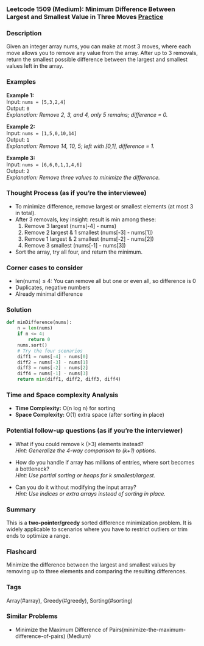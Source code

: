 ### Leetcode 1509 (Medium): Minimum Difference Between Largest and Smallest Value in Three Moves [Practice](https://leetcode.com/problems/minimum-difference-between-largest-and-smallest-value-in-three-moves)

### Description  
Given an integer array nums, you can make at most 3 moves, where each move allows you to remove any value from the array. After up to 3 removals, return the smallest possible difference between the largest and smallest values left in the array.

### Examples  

**Example 1:**  
Input: `nums = [5,3,2,4]`  
Output: `0`  
*Explanation: Remove 2, 3, and 4, only 5 remains; difference = 0.*

**Example 2:**  
Input: `nums = [1,5,0,10,14]`  
Output: `1`  
*Explanation: Remove 14, 10, 5; left with [0,1], difference = 1.*

**Example 3:**  
Input: `nums = [6,6,0,1,1,4,6]`  
Output: `2`  
*Explanation: Remove three values to minimize the difference.*

### Thought Process (as if you’re the interviewee)  
- To minimize difference, remove largest or smallest elements (at most 3 in total).
- After 3 removals, key insight: result is min among these:
  1. Remove 3 largest (nums[-4] - nums)
  2. Remove 2 largest & 1 smallest (nums[-3] - nums[1])
  3. Remove 1 largest & 2 smallest (nums[-2] - nums[2])
  4. Remove 3 smallest (nums[-1] - nums[3])
- Sort the array, try all four, and return the minimum.

### Corner cases to consider  
- len(nums) ≤ 4: You can remove all but one or even all, so difference is 0
- Duplicates, negative numbers
- Already minimal difference

### Solution

```python
def minDifference(nums):
    n = len(nums)
    if n <= 4:
        return 0
    nums.sort()
    # Try the four scenarios
    diff1 = nums[-4] - nums[0]
    diff2 = nums[-3] - nums[1]
    diff3 = nums[-2] - nums[2]
    diff4 = nums[-1] - nums[3]
    return min(diff1, diff2, diff3, diff4)
```

### Time and Space complexity Analysis  

- **Time Complexity:** O(n log n) for sorting
- **Space Complexity:** O(1) extra space (after sorting in place)

### Potential follow-up questions (as if you’re the interviewer)  

- What if you could remove k (>3) elements instead?  
  *Hint: Generalize the 4-way comparison to (k+1) options.*

- How do you handle if array has millions of entries, where sort becomes a bottleneck?  
  *Hint: Use partial sorting or heaps for k smallest/largest.*

- Can you do it without modifying the input array?  
  *Hint: Use indices or extra arrays instead of sorting in place.*

### Summary
This is a **two-pointer/greedy** sorted difference minimization problem. It is widely applicable to scenarios where you have to restrict outliers or trim ends to optimize a range.


### Flashcard
Minimize the difference between the largest and smallest values by removing up to three elements and comparing the resulting differences.

### Tags
Array(#array), Greedy(#greedy), Sorting(#sorting)

### Similar Problems
- Minimize the Maximum Difference of Pairs(minimize-the-maximum-difference-of-pairs) (Medium)